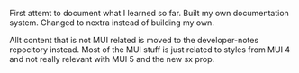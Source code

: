 First attemt to document what I learned so far. Built my own documentation system. Changed to nextra instead of building my own. 

Allt content that is not MUI related is moved to the developer-notes repocitory instead. Most of the MUI stuff is just related to styles from MUI 4 and not really relevant with MUI 5 and the new sx prop. 
